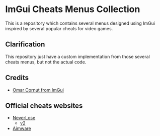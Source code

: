 # ImGui Cheats Menus Collection

This is a repository which contains several menus designed using ImGui inspired by several popular cheats for video games.

## Clarification

This repository just have a custom implementation from those several cheats menus, but not the actual code.

## Credits

- [Omar Cornut from ImGui](https://github.com/ocornut/imgui)

## Official cheats websites

- [NeverLose](https://neverlose.cc/)
    - [v2](https://forum.neverlose.cc/t/neverlose-v2-released/60636)
- [Aimware](https://aimware.net/)